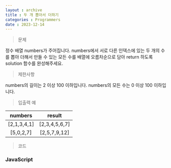 ```yaml
---
layout : archive
title : 두 개 뽑아서 더하기
categories : Programmers
date : 2023-12-14
---
```

> 문제<br>

정수 배열 numbers가 주어집니다. numbers에서 서로 다른 인덱스에 있는 두 개의 수를 뽑아 더해서 만들 수 있는 모든 수를 배열에 오름차순으로 담아 return 하도록 solution 함수를 완성해주세요.

> 제한사항<br>

numbers의 길이는 2 이상 100 이하입니다.
numbers의 모든 수는 0 이상 100 이하입니다.

> 입출력 예<br>

|numbers|result|
|:--:|:--:|
|[2,1,3,4,1]|[2,3,4,5,6,7]|
|[5,0,2,7]|[2,5,7,9,12]|

> 코드

### JavaScript

<script src="https://gist.github.com/kwontaehoon/8b67baa905c74402fe05f818e100904d.js"></script>